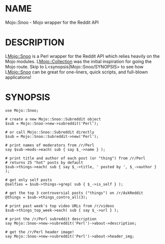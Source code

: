 # NAME

Mojo::Snoo - Mojo wrapper for the Reddit API

# DESCRIPTION

L<Mojo::Snoo> is a Perl wrapper for the Reddit API which
relies heavily on the Mojo modules. L<Mojo::Collection>
was the initial inspiration for going the Mojo route.
Skip to L<synopsis|Mojo::Snoo/SYNOPSIS> to see how
L<Mojo::Snoo> can be great for one-liners, quick
scripts, and full-blown applications!

# SYNOPSIS

    use Mojo::Snoo;

    # create a new Mojo::Snoo::Subreddit object
    $sub = Mojo::Snoo->new->subreddit('Perl');

    # or call Mojo::Snoo::Subreddit directly
    $sub = Mojo::Snoo::Subreddit->new('Perl');

    # print names of moderators from /r/Perl
    say $sub->mods->each( sub { say $_->name } );

    # print title and author of each post (or "thing") from /r/Perl
    # returns 25 "hot" posts by default
    $sub->things->each( sub { say $_->title, ' posted by ', $_->author } );

    # get only self posts
    @selfies = $sub->things->grep( sub { $_->is_self } );

    # get the top 3 controversial posts ("things") on /r/AskReddit
    @things = $sub->things_contro_all(3);

    # print past week's top video URLs from /r/videos
    $sub->things_top_week->each( sub { say $_->url } );

    # print the /r/Perl subreddit description
    say Mojo::Snoo->new->subreddit('Perl')->about->description;

    # get the /r/Perl header image!
    say Mojo::Snoo->new->subreddit('Perl')->about->header_img;
